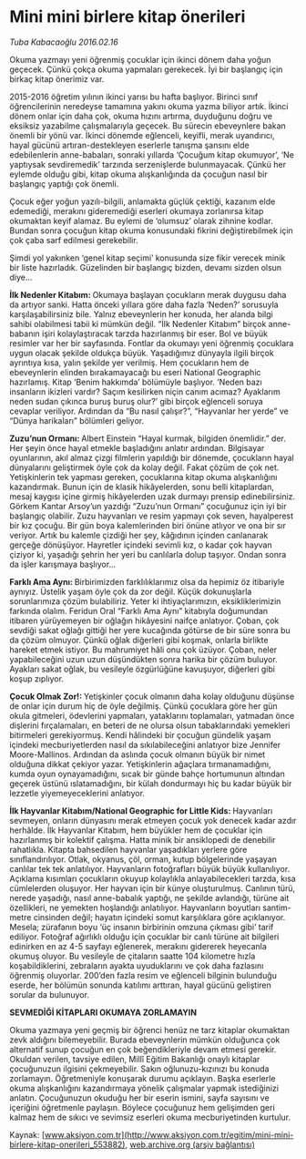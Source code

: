 # Mini mini birlere kitap önerileri

*Tuba Kabacaoğlu 2016.02.16*

<div class="pNewsDetailMainContent ctx_content" itemprop="articleBody">
 <p>
  Okuma yazmayı yeni öğrenmiş çocuklar için ikinci dönem daha yoğun geçecek. Çünkü çokça okuma yapmaları gerekecek. İyi bir başlangıç için birkaç kitap önerimiz var.
 </p>
 <p>
  2015-2016 öğretim yılının ikinci yarısı bu hafta başlıyor. Birinci sınıf öğrencilerinin neredeyse tamamına yakını okuma yazma biliyor artık. İkinci dönem onlar için daha çok, okuma hızını artırma, duyduğunu doğru ve eksiksiz yazabilme çalışmalarıyla geçecek. Bu sürecin ebeveynlere bakan önemli bir yönü var. İkinci dönemde eğlenceli, keyifli, merak uyandırıcı, hayal gücünü artıran-destekleyen eserlerle tanışma şansını elde edebilenlerin anne-babaları, sonraki yıllarda ‘Çocuğum kitap okumuyor’, ‘Ne yaptıysak sevdiremedik’ tarzında serzenişlerde bulunmayacak. Çünkü her eylemde olduğu gibi, kitap okuma alışkanlığında da çocuğun nasıl bir başlangıç yaptığı çok önemli.
 </p>
 <p>
  Çocuk eğer yoğun yazılı-bilgili, anlamakta güçlük çektiği, kazanım elde edemediği, merakını gideremediği eserleri okumaya zorlanırsa kitap okumaktan keyif alamaz. Bu eylemi de ‘olumsuz’ olarak zihnine kodlar. Bundan sonra çocuğun kitap okuma konusundaki fikrini değiştirebilmek için çok çaba sarf edilmesi gerekebilir.
 </p>
 <p>
  Şimdi yol yakınken ‘genel kitap seçimi’ konusunda size fikir verecek minik bir liste hazırladık. Güzelinden bir başlangıç bizden, devamı sizden olsun diye…
 </p>
 <p>
  <strong>
   İlk Nedenler Kitabım:
  </strong>
  Okumaya başlayan çocukların merak duygusu daha da artıyor sanki. Hatta önceki yıllara göre daha fazla ‘Neden?’ sorusuyla karşılaşabilirsiniz bile. Yalnız ebeveynlerin her konuda, her alanda bilgi sahibi olabilmesi tabii ki mümkün değil. “İlk Nedenler Kitabım” birçok anne-babanın işiri kolaylaştıracak tarzda hazırlanmış bir eser. Bol ve büyük resimler var her bir sayfasında. Fontlar da okumayı yeni öğrenmiş çocuklara uygun olacak şekilde oldukça büyük. Yaşadığımız dünyayla ilgili birçok ayrıntıya kısa, yalın şekilde yer verilmiş. Hem çocukların hem de ebeveynlerin elinden bırakamayacağı bu eseri National Geographic hazırlamış. Kitap ‘Benim hakkımda’ bölümüyle başlıyor. ‘Neden bazı insanların ikizleri vardır? Saçım kesilirken niçin canım acımaz? Ayaklarım neden sudan çıkınca buruş buruş olur?’ gibi birçok eğlenceli soruya cevaplar veriliyor. Ardından da “Bu nasıl çalışır?”, “Hayvanlar her yerde” ve “Dünya harikaları” bölümleri geliyor.
 </p>
 <p>
  <strong>
   Zuzu’nun Ormanı:
  </strong>
  Albert Einstein “Hayal kurmak, bilgiden önemlidir.” der. Her şeyin önce hayal etmekle başladığını anlatır ardından. Bilgisayar oyunlarının, akıl almaz çizgi filmlerin yapıldığı bir dönemde, çocukların hayal dünyalarını geliştirmek öyle çok da kolay değil. Fakat çözüm de çok net. Yetişkinlerin tek yapması gereken, çocuklarına kitap okuma alışkanlığını kazandırmak. Bunun için de klasik hikâyelerden, sonu belli kitaplardan, mesaj kaygısı içine girmiş hikâyelerden uzak durmayı prensip edinebilirsiniz. Görkem Kantar Arsoy’un yazdığı “Zuzu’nun Ormanı” çocuğunuz için iyi bir başlangıç olabilir. Zuzu hayvanları ve resim yapmayı çok seven, hayalperest bir kız çocuğu. Bir gün boya kalemlerinden biri önüne atlıyor ve ona bir sır veriyor. Artık bu kalemle çizdiği her şey, kâğıdının içinden canlanarak gerçeğe dönüşüyor. Hayretler içindeki sevimli kız, o kadar çok hayvan çiziyor ki, yaşadığı şehrin her yeri bu canlılarla dolup taşıyor. Ondan sonra da işler karışmaya başlıyor…
 </p>
 <p>
  <strong>
   Farklı Ama Aynı:
  </strong>
  Birbirimizden farklılıklarımız olsa da hepimiz öz itibariyle aynıyız. Üstelik yaşam öyle çok da zor değil. Küçük dokunuşlarla sorunlarımıza çözüm bulabiliriz. Yeter ki ihtiyaçlarımızın, eksikliklerimizin farkında olalım. Feridun Oral “Farklı Ama Aynı” kitabıyla doğumundan itibaren yürüyemeyen bir oğlağın hikâyesini naifçe anlatıyor. Çoban, çok sevdiği sakat oğlağı gittiği her yere kucağında götürse de bir süre sonra bu da çözüm olmuyor. Çünkü oğlak diğerleri gibi koşmak, onlarla birlikte hareket etmek istiyor. Bu mahrumiyet hâli onu çok üzüyor. Çoban, neler yapabileceğini uzun uzun düşündükten sonra harika bir çözüm buluyor. Ayakları sakat oğlak, bu vesileyle özgürlüğüne kavuşuyor, diğerleri gibi koşup zıplıyor.
 </p>
 <p>
  <strong>
   Çocuk Olmak Zor!:
  </strong>
  Yetişkinler çocuk olmanın daha kolay olduğunu düşünse de onlar için durum hiç de öyle değilmiş. Çünkü çocuklara göre her gün okula gitmeleri, ödevlerini yapmaları, yataklarını toplamaları, yatmadan önce dişlerini fırçalamaları, en beteri de ne olursa olsun tabaklarındaki yemekleri bitirmeleri gerekiyormuş. Kendi hâlindeki bir çocuğun gündelik yaşam içindeki mecburiyetlerden nasıl da sıkılabileceğini anlatıyor bize Jennifer Moore-Mallinos. Ardından da aslında çocuk olmanın büyük bir nimet olduğuna dikkat çekiyor yazar. Yetişkinlerin ağaçlara tırmanamadığını, kumda oyun oynayamadığını, sıcak bir günde bahçe hortumunun altından geçerek üstünü ıslatamadığını, bir külah dondurmayı hiç bu kadar büyük bir lezzetle yiyemeyeceklerini anlatıyor.
 </p>
 <p>
  <strong>
   İlk Hayvanlar Kitabım/National Geographic for Little Kids:
  </strong>
  Hayvanları sevmeyen, onların dünyasını merak etmeyen çocuk yok denecek kadar azdır herhâlde. İlk Hayvanlar Kitabım, hem büyükler hem de çocuklar için hazırlanmış bir kolektif çalışma. Hatta minik bir ansiklopedi de denebilir rahatlıkla. Kitapta bahsedilen hayvanlar yaşadıkları yerlere göre sınıflandırılıyor. Otlak, okyanus, çöl, orman, kutup bölgelerinde yaşayan canlılar tek tek anlatılıyor. Hayvanların fotoğrafları büyük büyük kullanılıyor. Açıklama kısımları çocukların okuyup kolaylıkla anlayabilecekleri tarzda, kısa cümlelerden oluşuyor. Her hayvan için bir künye oluşturulmuş. Canlının türü, nerede yaşadığı, nasıl anne-babalık yaptığı, ne şekilde avlandığı, türüne ait özellikleri, ne yemekten hoşlandığı anlatılıyor. Hayvanların boyutları santim-metre cinsinden değil; hayatın içindeki somut karşılıklara göre açıklanıyor. Mesela; zürafanın boyu ‘üç insanın birbirinin omzuna çıkması gibi’ tarif ediliyor. Fotoğraf ağırlıklı olduğu için çocuklar bir canlı türüne ait bilgileri edinirken en az 4-5 sayfayı eğlenerek, merakını gidererek heyecanla okumuş oluyor. Bu vesileyle de çitaların saatte 104 kilometre hızla koşabildiklerini, zebraların ayakta uyuduklarını ve çok daha fazlasını öğrenmiş oluyorlar. 200’den fazla resim ve eğlenceli bilginin bulunduğu eserde, her bölümün sonunda katılımı arttıran, hayal gücünü geliştiren sorular da bulunuyor.
 </p>
 <p>
  <strong>
   SEVMEDİĞİ KİTAPLARI OKUMAYA ZORLAMAYIN
  </strong>
 </p>
 <p>
  Okuma yazmaya yeni geçmiş bir öğrenci henüz ne tarz kitaplar okumaktan zevk aldığını bilemeyebilir. Burada ebeveynlerin mümkün olduğunca çok alternatif sunup çocuğun en çok beğendikleriyle devam etmesi gerekir. Okuldan verilen, tavsiye edilen, Millî Eğitim Bakanlığı onaylı kitaplar çocuğunuzun ilgisini çekmeyebilir. Sakın oğlunuzu-kızınızı bu konuda zorlamayın. Öğretmeniyle konuşarak durumu açıklayın. Başka eserlerle okuma alışkanlığını kazandırmaya yönelik çalışmalar yapmak istediğinizi anlatın. Çocuğunuzun okuduğu her bir eserin ismini, sayfa sayısını ve içeriğini öğretmenle paylaşın. Böylece çocuğunuz hem gelişimden geri kalmaz hem de sıkıcı ve sevimsiz eserleri okuma mecburiyetinden kurtulur.
 </p>
</div>


Kaynak: [www.aksiyon.com.tr](http://www.aksiyon.com.tr/egitim/mini-mini-birlere-kitap-onerileri_553882), [web.archive.org (arşiv bağlantısı)](http://web.archive.org/web/20160217091704/http://www.aksiyon.com.tr/egitim/mini-mini-birlere-kitap-onerileri_553882)
